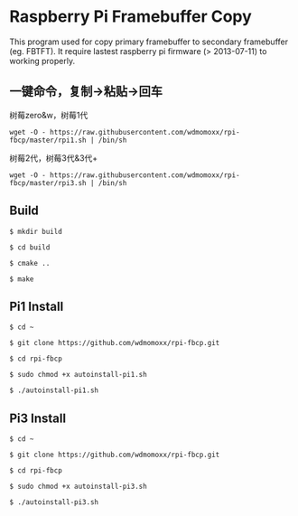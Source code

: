 Raspberry Pi Framebuffer Copy
=============================
This program used for copy primary framebuffer to secondary framebuffer (eg. FBTFT). It require lastest raspberry pi firmware (> 2013-07-11) to working properly.

一键命令，复制->粘贴->回车
----
树莓zero&w，树莓1代
```
wget -O - https://raw.githubusercontent.com/wdmomoxx/rpi-fbcp/master/rpi1.sh | /bin/sh
```
树莓2代，树莓3代&3代+
```
wget -O - https://raw.githubusercontent.com/wdmomoxx/rpi-fbcp/master/rpi3.sh | /bin/sh
```

Build
-----

    $ mkdir build
    
    $ cd build
    
    $ cmake ..
    
    $ make 

Pi1 Install
-----

    $ cd ~
    
    $ git clone https://github.com/wdmomoxx/rpi-fbcp.git
    
    $ cd rpi-fbcp
    
    $ sudo chmod +x autoinstall-pi1.sh
        
    $ ./autoinstall-pi1.sh

Pi3 Install
-----

    $ cd ~
    
    $ git clone https://github.com/wdmomoxx/rpi-fbcp.git
    
    $ cd rpi-fbcp
    
    $ sudo chmod +x autoinstall-pi3.sh
        
    $ ./autoinstall-pi3.sh
